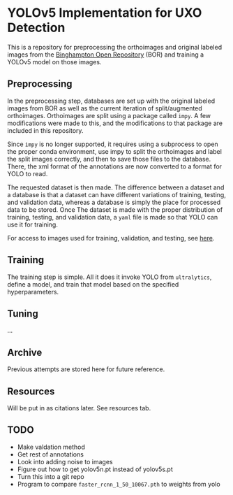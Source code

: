 # YOLOv5 Implementation for UXO Detection

This is a repository for preprocessing the orthoimages and original
labeled images from the [Binghampton Open Repository](https://orb.binghamton.edu/geology_fac/) (BOR) and training
a YOLOv5 model on those images. 

## Preprocessing

In the preprocessing step, databases are set up with the original labeled images
from BOR as well as the current iteration of split/augmented orthoimages. Orthoimages
are split using a package called `impy`. A few modifications were made to this, and
the modifications to that package are included in this repository.

Since `impy` is no longer supported, it requires using a subprocess to open the
proper conda environment, use impy to split the orthoimages and label the split
images correctly, and then to save those files to the database. There, the xml
format of the annotations are now converted to a format for YOLO to read.

The requested dataset is then made. The difference between a dataset and a database
is that a dataset can have different variations of training, testing, and validation
data, whereas a database is simply the place for processed data to be stored. Once
The dataset is made with the proper distribution of training, testing, and validation 
data, a `yaml` file is made so that YOLO can use it for training.

For access to images used for training, validation, and testing, see [here](https://mailuc-my.sharepoint.com/:f:/r/personal/steffenr_mail_uc_edu/Documents/UAV%20Design/UXO%20%F0%9F%92%A3?csf=1&web=1&e=f7bM14).

## Training

The training step is simple. All it does it invoke YOLO from `ultralytics`, define a
model, and train that model based on the specified hyperparameters.

## Tuning

...

## Archive

Previous attempts are stored here for future reference.

## Resources

Will be put in as citations later. See resources tab.

## TODO

- Make valdation method
- Get rest of annotations
- Look into adding noise to images
- Figure out how to get yolov5n.pt instead of yolov5s.pt
- Turn this into a git repo
- Program to compare `faster_rcnn_1_50_10067.pth` to weights from yolo
